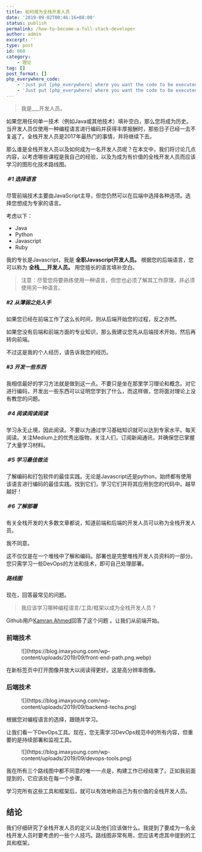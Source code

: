 ```yaml
---
title: 如何成为全栈开发人员
date: '2019-09-02T00:46:16+08:00'
status: publish
permalink: /how-to-become-a-full-stack-developer
author: admin
excerpt: ''
type: post
id: 860
category:
    - 理论
tag: []
post_format: []
php_everywhere_code:
    - 'Just put [php_everywhere] where you want the code to be executed.'
    - 'Just put [php_everywhere] where you want the code to be executed.'
---
```

> 我是\_\_\_开发人员。

如果您用任何单一技术（例如Java或其他技术）填补空白，那么您将成为历史。当开发人员仅使用一种编程语言进行编码并获得丰厚报酬时，那些日子已经一去不复返了。全栈开发人员是2017年最热门的事情，并将继续下去。

那么谁是全栈开发人员以及如何成为一名开发人员呢？在本文中，我们将讨论几点内容，以考虑哪些课程是我自己的经验，以及为成为有价值的全栈开发人员而应该学习的图形化技术路线图。

##### ＃1 选择语言

尽管前端技术主要由JavaScript主导，但您仍然可以在后端中选择各种选项。选择您想成为专家的语言。

考虑以下：

- Java
- Python
- Javascript
- Ruby

我的专长是Javascript，我是 **全职Javascript开发人员。** 根据您的后端语言，您可以称为 **全栈\_\_\_开发人员。** 用您擅长的语言填补空白。

> 注意：尽管您将要熟练使用一种语言，但您也必须了解其工作原理，并必须使用另一种语言。

##### \#2 从薄弱之处入手

如果您已经在前端工作了这么长时间，则从后端开始您的过程，反之亦然。

如果您没有后端和前端方面的专业知识，那么我建议您先从后端技术开始，然后再转向前端。

不过这是我的个人经历，请告诉我您的经历。

##### \#3 开发一些东西

我相信最好的学习方法就是做到这一点。不要只是坐在那里学习理论和概念。对它进行编码，开发出一些东西可以证明您学到了什么，而这样做，您将面对理论上没有教您的问题。

##### ＃4 阅读阅读阅读

学习永无止境，因此阅读。不要以为通过学习基础知识就可以达到专家水平。每天阅读。关注Medium上的优秀出版物，关注人们，订阅新闻通讯，并确保您已掌握了大量学习材料。

##### ＃5 学习最佳做法

了解编码和打包软件的最佳实践。无论是Javascript还是python，始终都有使用该语言进行编码的最佳实践。找到它们，学习它们并将其应用到您的代码中。越早越好！

##### ＃6 了解部署

有关全栈开发的大多数文章都说，知道前端和后端的开发人员可以称为全栈开发人员。

我不同意。

这不仅仅是在一个堆栈中了解和编码。部署也是完整堆栈开发人员资料的一部分。您只需学习一些DevOps的方法和技术，即可自己处理部署。

##### 路线图

现在，回答最常见的问题。

> 我应该学习哪种编程语言/工具/框架以成为全栈开发人员？

Github用户[Kamran Ahmed](https://github.com/kamranahmedse)回答了这个问题 。让我们从前端开始。

### 前端技术

<figure class="wp-block-image">![](https://blog.imaxyoung.com/wp-content/uploads/2019/09/front-end-path.png.webp)</figure>在新标签页中打开图像并放大以阅读得更好。这是高分辨率图像。

### 后端技术

<figure class="wp-block-image">![](https://blog.imaxyoung.com/wp-content/uploads/2019/09/backend-techs.png)</figure>根据您对编程语言的选择，跟随并学习。

让我们看一下DevOps工具。现在，您无需学习DevOps规范中的所有内容，但重要的是持续部署和监视工具。

<figure class="wp-block-image">![](https://blog.imaxyoung.com/wp-content/uploads/2019/09/devops-tools.png)</figure>我在所有三个路线图中都不同意的唯一一点是，构建工作已经结束了。正如我前面提到的，它应该处在每一个步骤。

学习完所有这些工具和框架后，就可以有效地称自己为有价值的全栈开发人员。

结论
--

我们仔细研究了全栈开发人员的定义以及他们应该做什么。我提到了要成为一名全栈开发人员时要考虑的一些个人技巧。路线图非常有用，您应该考虑其中提到的工具和框架。